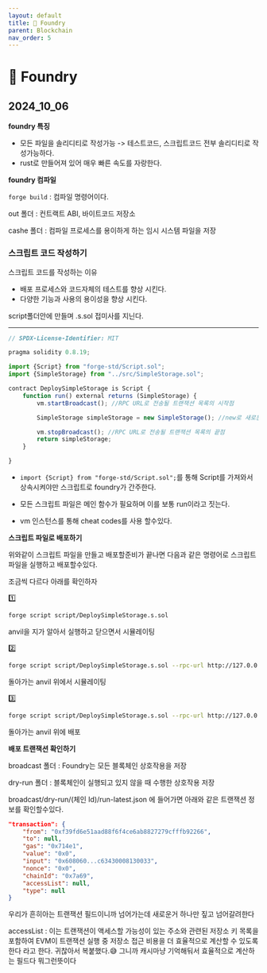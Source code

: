 ```yaml
---
layout: default
title: 🔨 Foundry
parent: Blockchain
nav_order: 5
---
```


# 🔨 Foundry

## 2024_10_06

**foundry 특징**

- 모든 파일을 솔리디티로 작성가능 -> 테스트코드, 스크립트코드 전부 솔리디티로 작성가능하다.
- rust로 만들어져 있어 매우 빠른 속도를 자랑한다.

**foundry 컴파일**

`forge build` : 컴파일 명령어이다.

out 폴더 : 컨트랙트 ABI, 바이트코드 저장소

cashe 폴더 : 컴파일 프로세스를 용이하게 하는 임시 시스템 파일을 저장

### 스크립트 코드 작성하기

스크립트 코드를 작성하는 이유

- 배포 프로세스와 코드자체의 테스트를 향상 시킨다.
- 다양한 기능과 사용의 용이성을 향상 시킨다.

script폴더안에 만들며 .s.sol 접미사를 지닌다.

****

```js
// SPDX-License-Identifier: MIT

pragma solidity 0.8.19;

import {Script} from "forge-std/Script.sol";
import {SimpleStorage} from "../src/SimpleStorage.sol";

contract DeploySimpleStorage is Script {
    function run() external returns (SimpleStorage) {
        vm.startBroadcast(); //RPC URL로 전송될 트랜잭션 목록의 시작점

        SimpleStorage simpleStorage = new SimpleStorage(); //new로 새로운 계약 생성

        vm.stopBroadcast(); //RPC URL로 전송될 트랜잭션 목록의 끝점
        return simpleStorage; 
    }

}
```
- `import {Script} from "forge-std/Script.sol";`를 통해 Script를 가져와서 상속시켜야만 스크립트로 foundry가 간주한다.

- 모든 스크립트 파일은 메인 함수가 필요하며 이를 보통 run이라고 짓는다.

- vm 인스턴스를 통해 cheat codes를 사용 할수있다.

**스크립트 파일로 배포하기**

위와같이 스크립트 파일을 만들고 배포할준비가 끝나면 다음과 같은 명령어로 스크립트파일을 실행하고 배포할수있다.

조금씩 다르다 아래를 확인하자


1️⃣
```zsh 
forge script script/DeploySimpleStorage.s.sol 
```
anvil을 지가 알아서 실행하고 닫으면서 시뮬레이팅

2️⃣
```zsh 
forge script script/DeploySimpleStorage.s.sol --rpc-url http://127.0.0.1:8545 
```
돌아가는 anvil 위에서 시뮬레이팅

3️⃣
```zsh 
forge script script/DeploySimpleStorage.s.sol --rpc-url http://127.0.0.1:8545 --broadcast --private-key 0x...
```
돌아가는 anvil 위에 배포

**배포 트랜잭션 확인하기**

broadcast 폴더 : Foundry는 모든 블록체인 상호작용을 저장

dry-run 폴더 : 블록체인이 실행되고 있지 않을 때 수행한 상호작용 저장

broadcast/dry-run/(체인 Id)/run-latest.json 에 들어가면 아래와 같은 트랜잭션 정보를 확인할수있다.

```json
"transaction": {
    "from": "0xf39fd6e51aad88f6f4ce6ab8827279cfffb92266",
    "to": null,
    "gas": "0x714e1",
    "value": "0x0",
    "input": "0x608060...c63430008130033",
    "nonce": "0x0",
    "chainId": "0x7a69",
    "accessList": null,
    "type": null
}
```
우리가 흔히아는 트랜잭션 필드이니까 넘어가는데 새로운거 하나만 짚고 넘어갈려한다


accessList : 이는 트랜잭션이 액세스할 가능성이 있는 주소와 관련된 저장소 키 목록을 포함하여 EVM이 트랜잭션 실행 중 저장소 접근 비용을 더 효율적으로 계산할 수 있도록 한다 라고 한다. 귀찮아서 복붙했다.😅 그니까 캐시마냥 기억해둬서 효율적으로 계산하는 필드다 뭐그런뜻이다